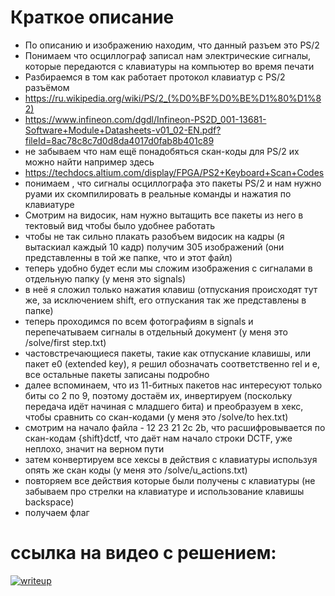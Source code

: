 # Краткое описание

* По описанию и изображению находим, что данный разъем это PS/2
* Понимаем что осциллограф записал нам электрические сигналы, которые передаются с клавиатуры на компьютер во время печати
* Разбираемся в том как работает протокол клавиатур с PS/2 разъёмом
* https://ru.wikipedia.org/wiki/PS/2_(%D0%BF%D0%BE%D1%80%D1%82)
* https://www.infineon.com/dgdl/Infineon-PS2D_001-13681-Software+Module+Datasheets-v01_02-EN.pdf?fileId=8ac78c8c7d0d8da4017d0fab8b401c89
* не забываем что нам ещё понадобяться скан-коды для PS/2 их можно найти например здесь
* https://techdocs.altium.com/display/FPGA/PS2+Keyboard+Scan+Codes
* понимаем , что сигналы осциллографа это пакеты PS/2 и нам нужно руами их скомпилировать в реальные команды и нажатия по клавиатуре
* Смотрим на видосик, нам нужно вытащить все пакеты из него в тектовый вид чтобы было удобнее работать
* чтобы не так сильно плакать разобъем видосик на кадры (я вытаскиал каждый 10 кадр) получим 305 изображений (они представленны в той же папке, что и этот файл)
* теперь удобно будет если мы сложим изображения с сигналами в отдельную папку (у меня это signals)
* в неё я сложил только нажатия клавиш (отпускания происходят тут же, за исключением shift, его отпускания так же представлены в папке)
* теперь проходимся по всем фотографиям в signals и перепечатываем сигналы в отдельный документ (у меня это /solve/first step.txt)
* частовстречающиеся пакеты, такие как отпускание клавишы, или пакет e0 (extended key), я решил обозначать соответственно rel и e, все остальные пакеты записаны подробно
* далее вспоминаем, что из 11-битных пакетов нас интересуют только биты со 2 по 9, поэтому достаём их, инвертируем (поскольку передача идёт начиная с младшего бита) и преобразуем в хекс, чтобы сравнить со скан-кодами (у меня это /solve/to hex.txt)
* смотрим на начало файла - 12 23 21 2c 2b, что расшифровывается по скан-кодам {shift}dctf, что даёт нам начало строки DCTF, уже неплохо, значит на верном пути
* затем конвертируем все хексы в действия с клавиатуры используя опять же скан коды (у меня это /solve/u_actions.txt)
* повторяем все действия которые были получены с клавиатуры (не забываем про стрелки на клавиатуре и использование клавишы backspace)
* получаем флаг

# ссылка на видео с решением:

[![writeup](https://img.youtube.com/vi/OhGlN-Vq7n0/maxresdefault.jpg)](https://www.youtube.com/watch?v=OhGlN-Vq7n0)



